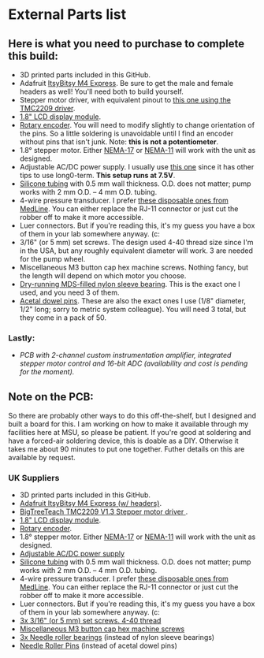# External Parts list
## Here is what you need to purchase to complete this build:

* 3D printed parts included in this GitHub.
* Adafruit [ItsyBitsy M4 Express](https://www.adafruit.com/product/3800). Be sure to get the male and female headers as well! You'll need both to build yourself.
* Stepper motor driver, with equivalent pinout to [this one using the TMC2209 driver](https://www.amazon.com/gp/product/B07ZPV4HFP/).
* [1.8" LCD display module](https://www.amazon.com/gp/product/B07VBSZ2HX).
* [Rotary encoder](https://www.amazon.com/gp/product/B06XQTHDRR/). You will need to modify slightly to change orientation of the pins. So a little soldering is unavoidable until I find an encoder without pins that isn't junk. Note: __this is not a potentiometer__.
* 1.8° stepper motor. Either [NEMA-17](https://www.amazon.com/STEPPERONLINE-Bipolar-Stepper-22-6oz-Extruder/dp/B00PNEQ79Q/) or [NEMA-11](https://www.amazon.com/Iverntech-Stepper-Printer-Machine-Robotics/dp/B07PNV7RBW/) will work with the unit as designed.
* Adjustable AC/DC power supply. I usually use [this one](https://www.amazon.com/gp/product/B07N18XN84/) since it has other tips to use long0-term. __This setup runs at 7.5V__.
* [Silicone tubing](https://www.amazon.com/VictorsHome-Silicone-Flexible-Transfer-Transparent/dp/B09DKWWRSG) with 0.5 mm wall thickness. O.D. does not matter; pump works with 2 mm O.D. – 4 mm O.D. tubing.
* 4-wire pressure transducer. I prefer [these disposable ones from MedLine](https://www.medline.com/product/Head/Z05-PF154670). You can either replace the RJ-11 connector or just cut the robber off to make it more accessible.
* Luer connectors. But if you're reading this, it's my guess you have a box of them in your lab somewhere anyway. (c:
* 3/16" (or 5 mm) set screws. The design used 4-40 thread size since I'm in the USA, but any roughly equivalent diameter will work. 3 are needed for the pump wheel.
* Miscellaneous M3 button cap hex machine screws. Nothing fancy, but the length will depend on which motor you choose.
* [Dry-running MDS-filled nylon sleeve bearing](https://www.mcmaster.com/6294K401/). This is the exact one I used, and you need 3 of them.
* [Acetal dowel pins](https://www.mcmaster.com/97155A426/). These are also the exact ones I use (1/8" diameter, 1/2" long; sorry to metric system colleague). You will need 3 total, but they come in a pack of 50.

### Lastly:
* *PCB with 2-channel custom instrumentation amplifier, integrated stepper motor control and 16-bit ADC (availability and cost is pending for the moment).*

## Note on the PCB:
So there are probably other ways to do this off-the-shelf, but I designed and built a board for this. I am working on how to make it available through my facilities here at MSU, so please be patient. If you're good at soldering and have a forced-air soldering device, this is doable as a DIY. Otherwise it takes me about 90 minutes to put one together. Futher details on this are available by request.

### UK Suppliers

* 3D printed parts included in this GitHub.
* [Adafruit ItsyBitsy M4 Express (w/ headers)](https://www.digikey.co.uk/en/products/detail/adafruit-industries-llc/3800/9448047).
* [BigTreeTeach TMC2209 V1.3 Stepper motor driver ](https://www.3djake.uk/bigtreetech/stepper-motor-driver?sai=9875).
* [1.8" LCD display module](https://www.amazon.com/gp/product/B07VBSZ2HX).
* [Rotary encoder](https://www.amazon.co.uk/KY-040-Encoder-Development-Arduino-including/dp/B09726Y8RB). 
* 1.8° stepper motor. Either [NEMA-17](https://www.omc-stepperonline.com/nema-17-bipolar-1-8deg-16ncm-22-6oz-in-1a-3-7v-42x42x20mm-4-wires-17hs08-1004s) or [NEMA-11](https://www.amazon.com/Iverntech-Stepper-Printer-Machine-Robotics/dp/B07PNV7RBW/) will work with the unit as designed.
* [Adjustable AC/DC power supply](https://www.amazon.co.uk/Outtag-Universal-Adapter-Speakers-Routers-Black/dp/B0CKYMPDBY/) 
* [Silicone tubing](https://www.amazon.co.uk/VictorsHome-Silicone-Length-Flexible-Transparent/dp/B0CBJWK7XC/) with 0.5 mm wall thickness. O.D. does not matter; pump works with 2 mm O.D. – 4 mm O.D. tubing.
* 4-wire pressure transducer. I prefer [these disposable ones from MedLine](https://www.acevetsupplies.co.uk/products/ibp-transducer-kit-medex-abbott-42585-05). You can either replace the RJ-11 connector or just cut the robber off to make it more accessible.
* Luer connectors. But if you're reading this, it's my guess you have a box of them in your lab somewhere anyway. (c:
* [3x 3/16" (or 5 mm) set screws. 4-40 thread](https://www.accu.co.uk/imperial-cup-point-setgrub-screws/31301-SSU-4-40-3-16-A4)
* [Miscellaneous M3 button cap hex machine screws](https://www.amazon.co.uk/Stainless-Precise-Tapping-Washers-Assortment/dp/B09J2MNSMZ)
* [3x Needle roller bearings](https://www.bearingboys.co.uk/HK-Series-Drawn-Cup-Needle-Bearings/HK0306-Budget-Drawn-Cup-Needle-Bearing-356063-p) (instead of nylon sleeve bearings)
* [Needle Roller Pins](https://www.bearingboys.co.uk/Loose-Needle-Rollers/3mm-x-118mm-Round-End-Loose-Needle-Rollers-Pack-of-100-456051-p) (instead of acetal dowel pins)
